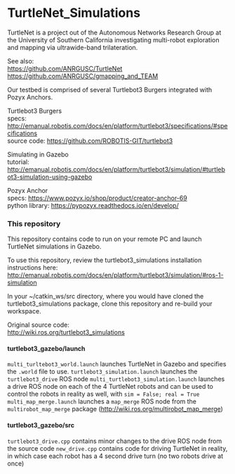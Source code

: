 # TurtleNet_Simulations

TurtleNet is a project out of the Autonomous Networks Research Group at the University of Southern California investigating multi-robot exploration and mapping via ultrawide-band trilateration.

See also:   
https://github.com/ANRGUSC/TurtleNet  
https://github.com/ANRGUSC/gmapping_and_TEAM  

Our testbed is comprised of several Turtlebot3 Burgers integrated with Pozyx Anchors.

Turtlebot3 Burgers  
specs: http://emanual.robotis.com/docs/en/platform/turtlebot3/specifications/#specifications  
source code: https://github.com/ROBOTIS-GIT/turtlebot3  

Simulating in Gazebo  
tutorial: http://emanual.robotis.com/docs/en/platform/turtlebot3/simulation/#turtlebot3-simulation-using-gazebo  

Pozyx Anchor  
specs: https://www.pozyx.io/shop/product/creator-anchor-69  
python library: https://pypozyx.readthedocs.io/en/develop/  

### This repository

This repository contains code to run on your remote PC and launch TurtleNet simulations in Gazebo.

To use this repository, review the turtlebot3_simulations installation instructions here: http://emanual.robotis.com/docs/en/platform/turtlebot3/simulation/#ros-1-simulation

In your ~/catkin_ws/src directory, where you would have cloned the turtlebot3_simulations package, clone this repository and re-build your workspace.

Original source code:  
http://wiki.ros.org/turtlebot3_simulations  

#### turtlebot3_gazebo/launch
`multi_turltebot3_world.launch` launches TurtleNet in Gazebo and specifies the `.world` file to use.
`turtlebot3_simulation.launch` launches the `turtlebot3_drive` ROS node
`multi_turtlebot3_simulation.launch` launches a drive ROS node on each of the 4 TurtleNet robots and can be used to control the robots in reality as well, with `sim = False; real = True`
`multi_map_merge.launch` launches a `map_merge` ROS node from the `multirobot_map_merge` package (http://wiki.ros.org/multirobot_map_merge)

#### turtlebot3_gazebo/src
`turtlebot3_drive.cpp` contains minor changes to the drive ROS node from the source code
`new_drive.cpp` contains code for driving TurtleNet in reality, in which case each robot has a 4 second drive turn (no two robots drive at once)
